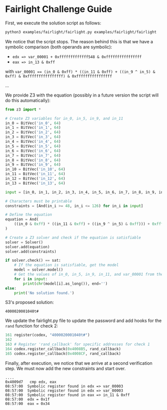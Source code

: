 # Fairlight Challenge Guide

First, we execute the solution script as follows:

```bash
python3 examples/fairlight/fairlight.py examples/fairlight/fairlight
```

We notice that the script stops. The reason behind this is that we have a symbolic comparison (both operands are symbolic):

- `edx => var_00001 + 0xfffffffffffff548 & 0xffffffffffffffff`
- `eax => in_13 & 0xff`

with `var_00001 == (in_0 & 0xff) * ((in_11 & 0xff) + ((in_9 ^ in_5) & 0xff) & 0xffffffffffffffff) & 0xffffffffffffffff`

...

We provide Z3 with the equation (possibly in a future version the script will do this automatically):

```python
from z3 import *

# Create Z3 variables for in_0, in_5, in_9, and in_11
in_0 = BitVec('in_0', 64)
in_1 = BitVec('in_1', 64)
in_2 = BitVec('in_2', 64)
in_3 = BitVec('in_3', 64)
in_4 = BitVec('in_4', 64)
in_5 = BitVec('in_5', 64)
in_6 = BitVec('in_6', 64)
in_7 = BitVec('in_7', 64)
in_8 = BitVec('in_8', 64)
in_9 = BitVec('in_9', 64)
in_10 = BitVec('in_10', 64)
in_11 = BitVec('in_11', 64)
in_12 = BitVec('in_12', 64)
in_13 = BitVec('in_13', 64)

input = [in_0, in_1, in_2, in_3, in_4, in_5, in_6, in_7, in_8, in_9, in_10, in_11, in_12, in_13]

# Characters must be printable
constraints = [And(in_i >= 48, in_i <= 126) for in_i in input]

# Define the equation
equation = And(
    ((in_0 & 0xff) * ((in_11 & 0xff) + ((in_9 ^ in_5) & 0xff))) + 0xfffffffffffff548 & 0xffffffffffffffff == in_13
)

# Create a Z3 solver and check if the equation is satisfiable
solver = Solver()
solver.add(equation)
solver.add(constraints)

if solver.check() == sat:
    # If the equation is satisfiable, get the model
    model = solver.model()
    # Get the values of in_0, in_5, in_9, in_11, and var_00001 from the model
    for i in input:
        print(chr(model[i].as_long()), end='')
else:
    print('No solution found.')
```

S3's proposed solution:

```
4000020001040t#
```

We update the fairlight.py file to update the password and add hooks for the `rand` function for check 2:

```python
161 register(codex, "4000020001040t#")
162
163 # Register 'rand_callback' for specific addresses for check 1
164 codex.register_callback(0x4008B5, rand_callback)
165 codex.register_callback(0x4008CF, rand_callback)
```

Finally, after execution, we notice that we arrive at a second verification step. We must now add the new constraints and start over.

```
....
0x4009d7   cmp edx, eax
08:57:00  Symbolic register found in edx => var_00003
08:57:00  Symbolic register found in edx => var_00003
08:57:00  Symbolic register found in eax => in_11 & 0xff
08:57:00  edx = 0x1f 
08:57:00  eax = 0x34 
```